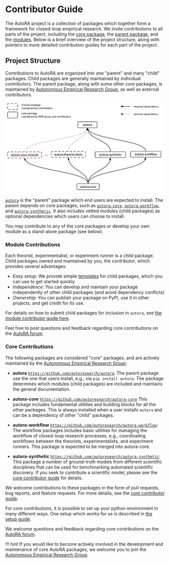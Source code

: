 # Contributor Guide

The AutoRA project is a collection of packages which together form a framework for closed-loop empirical research.
We invite contributions to all parts of the project, including the [core package](core.md), the 
[parent package](core.md), and  the [modules](module.md). Below is a brief overview of the
project structure, along with pointers to more detailed contribution guides for each part of the project.

## Project Structure

Contributions to AutoRA are organized into one "parent" and many "child" packages. 
Child packages are generally maintained by individual contributors. The parent package, along with some other 
*core* packages, is maintained by [Autonomous Empirical Research Group](https://musslick.github.io/AER_website/Team.html), 
as well as external contributors.

![image](../img/package_overview.png)

[`autora`](https://github.com/autoresearch/autora) is the "parent" package which end users are expected to install. The
parent depends on core packages, such as [`autora-core`](https://github.com/autoresearch/autora-core), 
[`autora-workflow`](https://github.com/autoresearch/autora-workflow), and
[`autora-synthetic`](https://github.com/autoresearch/autora-synthetic). It also includes vetted modules (child packages) as optional dependencies which users can choose 
to install. 

You may contribute to any of the core packages or develop your own module as a stand-alone package (see below).    


### Module Contributions

Each theorist, experimentalist, or experiment runner is a child package. Child packages owned and maintained by you, the contributor, which provides several advantages:
- *Easy setup*: We provide simple [templates](module.md) for child packages, which you can use to get started quickly
- *Independence*: You can develop and maintain your package independently of other child packages (and avoid dependency conflicts)
- *Ownership*: You can publish your package on PyPI, use it in other projects, and get credit for its use. 

For details on how to submit child packages 
for inclusion in `autora`, see
[the module contributor guide here](./module.md). 

Feel free to post questions and feedback regarding core contributions on the 
[AutoRA forum](https://github.com/orgs/AutoResearch/discussions/categories/module-contributions).

### Core Contributions

The following packages are considered "core" packages, and are actively maintained by the
[Autonomous Empirical Research Group](https://musslick.github.io/AER_website/Team.html):

- **autora** [`https://github.com/autoresearch/autora`](https://github.com/autoresearch/autora): The parent package use the one that users install, e.g., via `pip install autora`. The package determines which modules (child packages) are included and maintains the general documentation.


- **autora-core** [`https://github.com/autoresearch/autora-core`](https://github.com/autoresearch/autora-core) This package  includes fundamental utilities
and building blocks for all the other packages. This is always installed when a user installs `autora` and can be 
a dependency of other "child" packages.   


- **autora-workflow** [`https://github.com/autoresearch/autora-workflow`](https://github.com/autoresearch/autora-workflow): The workflow packages includes basic utilities for managing the workflow of closed-loop research processes, e.g., coordinating workflows between the theorists, experimentalists, and experiment runners. This package is expected to be merged into autora-core.


- **autora-synthetic** [`https://github.com/autoresearch/autora-synthetic`](https://github.com/autoresearch/autora-synthetic): This package a number of ground-truth models from different scientific disciplines that can be used for benchmarking automated scientific discovery. If you seek to contribute a scientific model, please see the [core contributor guide](core.md) for details.   


We welcome contributions to
these packages in the form of pull requests, bug reports, and feature requests. For more details, see the
[core contributor guide](core.md). 

For core contributions, it is possible to set up your python environment in many different ways. 
One setup which works for us is described in [the setup guide](./setup.md). 

We welcome questions and feedback regarding core contributions on the 
[AutoRA forum](https://github.com/orgs/AutoResearch/discussions/categories/module-contributions).

!!! hint
    If you would like to become actively involved in the development and maintenance of core AutoRA packages, 
    we welcome you to join the [Autonomous Empirical Research Group](https://musslick.github.io/AER_website/Team.html).

